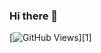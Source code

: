### Hi there 👋

[![GitHub Views](https://komarev.com/ghpvc/?username=saheelraut&color=FAC151)][1]




